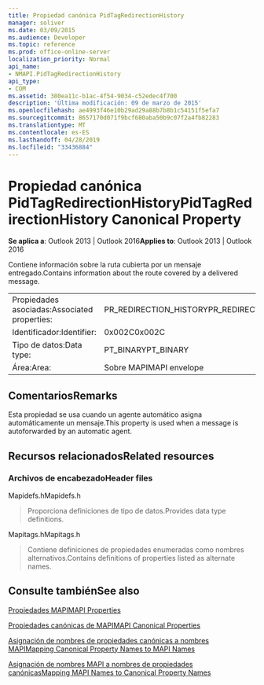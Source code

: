 ```yaml
---
title: Propiedad canónica PidTagRedirectionHistory
manager: soliver
ms.date: 03/09/2015
ms.audience: Developer
ms.topic: reference
ms.prod: office-online-server
localization_priority: Normal
api_name:
- NMAPI.PidTagRedirectionHistory
api_type:
- COM
ms.assetid: 380ea11c-b1ac-4f54-9034-c52edec4f700
description: 'Última modificación: 09 de marzo de 2015'
ms.openlocfilehash: ae4993f46e10b29ad29a88b7b8b1c54151f5efa7
ms.sourcegitcommit: 8657170d071f9bcf680aba50b9c07f2a4fb82283
ms.translationtype: MT
ms.contentlocale: es-ES
ms.lasthandoff: 04/28/2019
ms.locfileid: "33436884"
---
```

# <a name="pidtagredirectionhistory-canonical-property"></a><span data-ttu-id="5a204-103">Propiedad canónica PidTagRedirectionHistory</span><span class="sxs-lookup"><span data-stu-id="5a204-103">PidTagRedirectionHistory Canonical Property</span></span>

  
  
<span data-ttu-id="5a204-104">**Se aplica a**: Outlook 2013 | Outlook 2016</span><span class="sxs-lookup"><span data-stu-id="5a204-104">**Applies to**: Outlook 2013 | Outlook 2016</span></span> 
  
<span data-ttu-id="5a204-105">Contiene información sobre la ruta cubierta por un mensaje entregado.</span><span class="sxs-lookup"><span data-stu-id="5a204-105">Contains information about the route covered by a delivered message.</span></span>
  
|||
|:-----|:-----|
|<span data-ttu-id="5a204-106">Propiedades asociadas:</span><span class="sxs-lookup"><span data-stu-id="5a204-106">Associated properties:</span></span>  <br/> |<span data-ttu-id="5a204-107">PR_REDIRECTION_HISTORY</span><span class="sxs-lookup"><span data-stu-id="5a204-107">PR_REDIRECTION_HISTORY</span></span>  <br/> |
|<span data-ttu-id="5a204-108">Identificador:</span><span class="sxs-lookup"><span data-stu-id="5a204-108">Identifier:</span></span>  <br/> |<span data-ttu-id="5a204-109">0x002C</span><span class="sxs-lookup"><span data-stu-id="5a204-109">0x002C</span></span>  <br/> |
|<span data-ttu-id="5a204-110">Tipo de datos:</span><span class="sxs-lookup"><span data-stu-id="5a204-110">Data type:</span></span>  <br/> |<span data-ttu-id="5a204-111">PT_BINARY</span><span class="sxs-lookup"><span data-stu-id="5a204-111">PT_BINARY</span></span>  <br/> |
|<span data-ttu-id="5a204-112">Área:</span><span class="sxs-lookup"><span data-stu-id="5a204-112">Area:</span></span>  <br/> |<span data-ttu-id="5a204-113">Sobre MAPI</span><span class="sxs-lookup"><span data-stu-id="5a204-113">MAPI envelope</span></span>  <br/> |
   
## <a name="remarks"></a><span data-ttu-id="5a204-114">Comentarios</span><span class="sxs-lookup"><span data-stu-id="5a204-114">Remarks</span></span>

<span data-ttu-id="5a204-115">Esta propiedad se usa cuando un agente automático asigna automáticamente un mensaje.</span><span class="sxs-lookup"><span data-stu-id="5a204-115">This property is used when a message is autoforwarded by an automatic agent.</span></span>
  
## <a name="related-resources"></a><span data-ttu-id="5a204-116">Recursos relacionados</span><span class="sxs-lookup"><span data-stu-id="5a204-116">Related resources</span></span>

### <a name="header-files"></a><span data-ttu-id="5a204-117">Archivos de encabezado</span><span class="sxs-lookup"><span data-stu-id="5a204-117">Header files</span></span>

<span data-ttu-id="5a204-118">Mapidefs.h</span><span class="sxs-lookup"><span data-stu-id="5a204-118">Mapidefs.h</span></span>
  
> <span data-ttu-id="5a204-119">Proporciona definiciones de tipo de datos.</span><span class="sxs-lookup"><span data-stu-id="5a204-119">Provides data type definitions.</span></span>
    
<span data-ttu-id="5a204-120">Mapitags.h</span><span class="sxs-lookup"><span data-stu-id="5a204-120">Mapitags.h</span></span>
  
> <span data-ttu-id="5a204-121">Contiene definiciones de propiedades enumeradas como nombres alternativos.</span><span class="sxs-lookup"><span data-stu-id="5a204-121">Contains definitions of properties listed as alternate names.</span></span>
    
## <a name="see-also"></a><span data-ttu-id="5a204-122">Consulte también</span><span class="sxs-lookup"><span data-stu-id="5a204-122">See also</span></span>



[<span data-ttu-id="5a204-123">Propiedades MAPI</span><span class="sxs-lookup"><span data-stu-id="5a204-123">MAPI Properties</span></span>](mapi-properties.md)
  
[<span data-ttu-id="5a204-124">Propiedades canónicas de MAPI</span><span class="sxs-lookup"><span data-stu-id="5a204-124">MAPI Canonical Properties</span></span>](mapi-canonical-properties.md)
  
[<span data-ttu-id="5a204-125">Asignación de nombres de propiedades canónicas a nombres MAPI</span><span class="sxs-lookup"><span data-stu-id="5a204-125">Mapping Canonical Property Names to MAPI Names</span></span>](mapping-canonical-property-names-to-mapi-names.md)
  
[<span data-ttu-id="5a204-126">Asignación de nombres MAPI a nombres de propiedades canónicas</span><span class="sxs-lookup"><span data-stu-id="5a204-126">Mapping MAPI Names to Canonical Property Names</span></span>](mapping-mapi-names-to-canonical-property-names.md)

